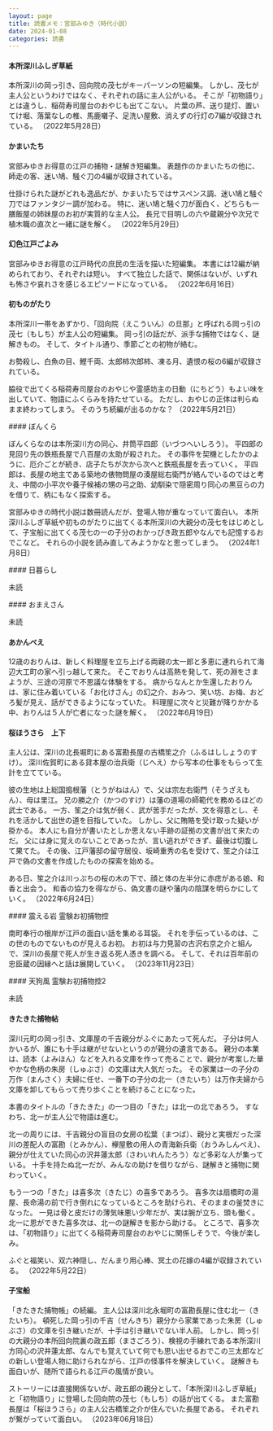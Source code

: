 ```yaml
---
layout: page
title: 読書メモ：宮部みゆき（時代小説）
date: 2024-01-08
categories: 読書
---
```

#### 本所深川ふしぎ草紙

本所深川の岡っ引き、回向院の茂七がキーパーソンの短編集。
しかし、茂七が主人公というわけではなく、それぞれの話に主人公がいる。
そこが「初物語り」とは違うし、稲荷寿司屋台のおやじも出てこない。
片葉の芦、送り提灯、置いてけ堀、落葉なしの椎、馬鹿囃子、足洗い屋敷、消えずの行灯の7編が収録されている。
（2022年5月28日）

#### かまいたち

宮部みゆきお得意の江戸の捕物・謎解き短編集。
表題作のかまいたちの他に、師走の客、迷い鳩、騒ぐ刀の4編が収録されている。

仕掛けられた謎がどれも逸品だが、かまいたちではサスペンス調、迷い鳩と騒ぐ刀ではファンタジー調が加わる。
特に、迷い鳩と騒ぐ刀が面白く、どちらも一膳飯屋の姉妹屋のお初が実質的な主人公。
長兄で目明しの六や蔵親分や次兄で植木職の直次と一緒に謎を解く。
（2022年5月29日）

#### 幻色江戸ごよみ

宮部みゆきお得意の江戸時代の庶民の生活を描いた短編集。
本書には12編が納められており、それぞれは短い。
すべて独立した話で、関係はないが、いずれも怖さや哀れさを感じるエピソードになっている。
（2022年6月16日）

#### 初ものがたり

本所深川一帯をあずかり、「回向院（えこういん）の旦那」と呼ばれる岡っ引の茂七（もしち）が主人公の短編集。
岡っ引の話だが、派手な捕物ではなく、謎解きもの。
そして、タイトル通り、季節ごとの初物が絡む。

お勢殺し、白魚の目、鰹千両、太郎柿次郎柿、凍る月、遺恨の桜の6編が収録されている。

脇役で出てくる稲荷寿司屋台のおやじや霊感坊主の日動（にちどう）もよい味を出していて、物語にふくらみを持たせている。
ただし、おやじの正体は判らぬまま終わってしまう。
そのうち続編が出るのかな？
（2022年5月21日）

<div id="bonkura"></div>
#### ぼんくら

ぼんくらなのは本所深川方の同心、井筒平四郎（いづつへいしろう）。
平四郎の見回り先の鉄瓶長屋で八百屋の太助が殺された。
その事件を契機としたかのように、厄介ごとが続き、店子たちが次から次へと鉄瓶長屋を去っていく。
平四郎は、長屋の地主である築地の俵物問屋の湊屋総右衛門が絡んでいるのではと考え、中間の小平次や養子候補の甥の弓之助、幼馴染で隠密周り同心の黒豆らの力を借りて、柄にもなく探索する。

宮部みゆきの時代小説は数冊読んだが、登場人物が重なっていて面白い。
本所深川ふしぎ草紙や初ものがたりに出てくる本所深川の大親分の茂七をはじめとして、子宝船に出てくる茂七の一の子分のおかっぴき政五郎やなんでも記憶するおでこなど。
それらの小説を読み直してみようかなと思ってしまう。
（2024年1月8日）

<div id="higurashi"></div>
#### 日暮らし

未読

<div id="omaesan"></div>
#### おまえさん

未読

#### あかんべえ

12歳のおりんは、新しく料理屋を立ち上げる両親の太一郎と多恵に連れられて海辺大工町の家へ引っ越して来た。
そこでおりんは高熱を発して、死の淵をさまようが、三途の河原で不思議な体験をする。
病からなんとか生還したおりんは、家に住み着いている「お化けさん」の幻之介、おみつ、笑い坊、お梅、おどろ髪が見え、話ができるようになっていた。
料理屋に次々と災難が降りかかる中、おりんは５人が亡者になった謎を解く。
（2022年6月19日）

#### 桜ほうさら　上下

主人公は、深川の北長堀町にある富勘長屋の古橋笙之介（ふるはししょうのすけ）。
深川佐賀町にある貸本屋の治兵衛（じへえ）から写本の仕事をもらって生計を立てている。

彼の生地は上総国搗根藩（とうがねはん）で、父は宗左右衛門（そうざえもん）、母は里江。
兄の勝之介（かつのすけ）は藩の道場の師範代を務めるほどの武士である。
一方、笙之介は気が弱く、武が苦手だったが、文を得意とし、それを活かして出世の道を目指していた。
しかし、父に賄賂を受け取った疑いが掛かる。
本人にも自分が書いたとしか思えない手跡の証拠の文書が出て来たのだ。
父には身に覚えのないことであったが、言い逃れができず、最後は切腹して果てた。
その後、江戸藩邸の留守居役、坂崎重秀の名を受けて、笙之介は江戸で偽の文書を作成したものの探索を始める。

ある日、笙之介は川っぷちの桜の木の下で、顔と体の左半分に赤痣がある娘、和香と出会う。
和香の協力を得ながら、偽文書の謎や藩内の陰謀を明らかにしていく。
（2022年6月24日）

<div id="reiken"></div>
#### 震える岩 霊験お初捕物控

南町奉行の根岸が江戸の面白い話を集める耳袋。
それを手伝っているのは、この世のものでないものが見えるお初。
お初は与力見習の古沢右京之介と組んで、深川の長屋で死人が生き返る死人憑きを調べる。
そして、それは百年前の忠臣蔵の因縁へと話は展開していく。
（2023年11月23日）

<div id="reiken2"></div>
#### 天狗風 霊験お初捕物控2

未読

#### きたきた捕物帖

深川元町の岡っ引き、文庫屋の千吉親分がふぐにあたって死んだ。
子分は何人かいるが、誰にも十手は継がせないというのが親分の遺言である。
親分の本業は、読本（よみほん）などを入れる文庫を作って売ることで、親分が考案した華やかな色柄の朱房（しゅぶさ）の文庫は大人気だった。
その家業は一の子分の万作（まんさく）夫婦に任せ、一番下の子分の北一（きたいち）は万作夫婦から文庫を卸してもらって売り歩くことを続けることになった。

本書のタイトルの「きたきた」の一つ目の「きた」は北一の北であろう。
すなわち、北一が主人公で物語は進む。

北一の周りには、千吉親分の盲目の女房の松葉（まつば）、親分と実根だった深川の差配人の富勘（とみかん）、欅屋敷の用人の青海新兵衛（おうみしんべえ）、親分が仕えていた同心の沢井蓮太郎（さわいれんたろう）など多彩な人が集っている。
十手を持たぬ北一だが、みんなの助けを借りながら、謎解きと捕物に関わっていく。

もう一つの「きた」は喜多次（きたじ）の喜多であろう。
喜多次は扇橋町の湯屋、長命湯の前で行き倒れになっているところを助けられ、そのままの釜焚きになった。
一見は骨と皮だけの薄気味悪い少年だが、実は腕が立ち、頭も働く。
北一に恩ができた喜多次は、北一の謎解きを影から助ける。
ところで、喜多次は、「初物語り」に出てくる稲荷寿司屋台のおやじに関係しそうで、今後が楽しみ。

ふぐと福笑い、双六神隠し、だんまり用心棒、冥土の花嫁の4編が収録されている。
（2022年5月22日）

#### 子宝船

「きたきた捕物帳」の続編。
主人公は深川北永堀町の富勘長屋に住む北一（きたいち）。
頓死した岡っ引の千吉（せんきち）親分から家業であった朱房（しゅぶさ）の文庫を引き継いだが、十手は引き継いでない半人前。
しかし、岡っ引の大親分の本所回向院裏の政五郎（まさごろう）、検視の手練れである本所深川方同心の沢井蓮太郎、なんでも覚えていて何でも思い出せるおでこの三太郎などの新しい登場人物に助けられながら、江戸の怪事件を解決していく。
謎解きも面白いが、随所で語られる江戸の風情が良い。

ストーリーには直接関係ないが、政五郎の親分として、「本所深川ふしぎ草紙」と「初物語り」に登場した回向院の茂七（もしち）の話が出てくる。
また富勘長屋は「桜ほうさら」の主人公古橋笙之介が住んでいた長屋である。
それぞれが繋がっていて面白い。
（2023年06月18日）

